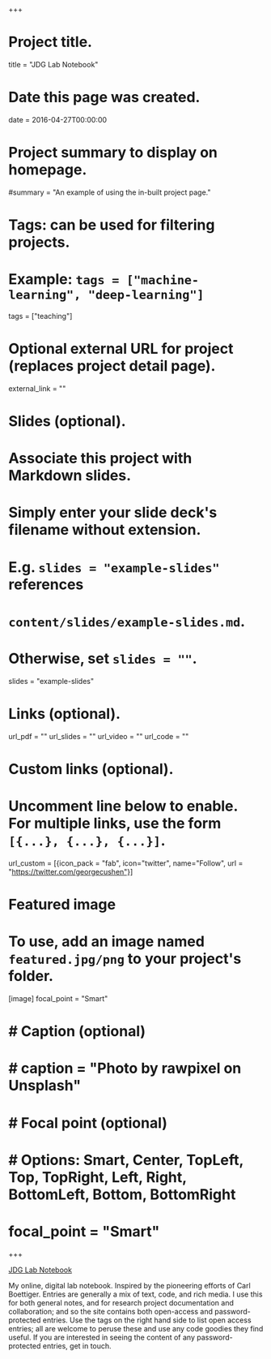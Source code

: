 +++
# Project title.
title = "JDG Lab Notebook"


# Date this page was created.
date = 2016-04-27T00:00:00

# Project summary to display on homepage.
#summary = "An example of using the in-built project page."

# Tags: can be used for filtering projects.
# Example: `tags = ["machine-learning", "deep-learning"]`
tags = ["teaching"]

# Optional external URL for project (replaces project detail page).
external_link = ""

# Slides (optional).
#   Associate this project with Markdown slides.
#   Simply enter your slide deck's filename without extension.
#   E.g. `slides = "example-slides"` references 
#   `content/slides/example-slides.md`.
#   Otherwise, set `slides = ""`.
slides = "example-slides"

# Links (optional).
url_pdf = ""
url_slides = ""
url_video = ""
url_code = ""

# Custom links (optional).
#   Uncomment line below to enable. For multiple links, use the form `[{...}, {...}, {...}]`.
url_custom = [{icon_pack = "fab", icon="twitter", name="Follow", url = "https://twitter.com/georgecushen"}]

# Featured image
# To use, add an image named `featured.jpg/png` to your project's folder. 
[image]
  focal_point = "Smart"

#  # Caption (optional)
#  #  caption = "Photo by rawpixel on Unsplash"
#  # Focal point (optional)
#  # Options: Smart, Center, TopLeft, Top, TopRight, Left, Right, BottomLeft, Bottom, BottomRight
#  focal_point = "Smart"


+++


[JDG Lab Notebook](https://johngriffiths.github.io/LabNotebook/about-the-notebook.html)

My online, digital lab notebook. Inspired by the pioneering efforts of Carl Boettiger. Entries are generally a mix of text, code, and rich media. I use this for both general notes, and for research project documentation and collaboration; and so the site contains both open-access and password-protected entries. Use the tags on the right hand side to list open access entries; all are welcome to peruse these and use any code goodies they find useful. If you are interested in seeing the content of any password-protected entries, get in touch.

